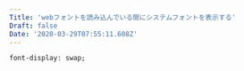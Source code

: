 ```yaml
---
Title: 'webフォントを読み込んでいる間にシステムフォントを表示する'
Draft: false
Date: '2020-03-29T07:55:11.608Z'
---
```


<!--more-->

`font-display: swap;`
